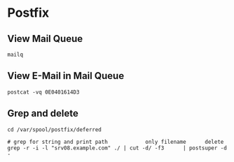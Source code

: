 # Postfix

## View Mail Queue

```shell
mailq
```

## View E-Mail in Mail Queue

```shell
postcat -vq 0E0401614D3
```

## Grep and delete

```shell
cd /var/spool/postfix/deferred

# grep for string and print path            only filename      delete
grep -r -i -l "srv08.example.com" ./ | cut -d/ -f3      | postsuper -d -
```
